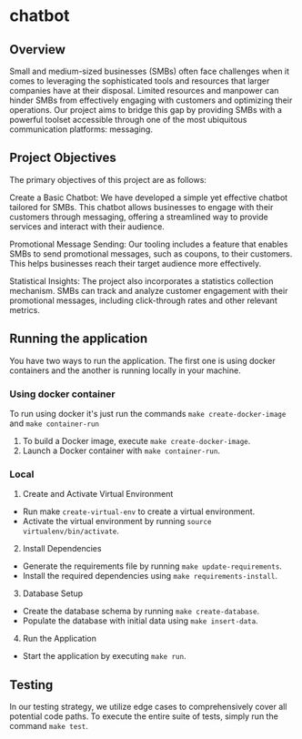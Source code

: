 # chatbot
## Overview
Small and medium-sized businesses (SMBs) often face challenges when it comes to leveraging the sophisticated tools and resources that larger companies have at their disposal. Limited resources and manpower can hinder SMBs from effectively engaging with customers and optimizing their operations. Our project aims to bridge this gap by providing SMBs with a powerful toolset accessible through one of the most ubiquitous communication platforms: messaging.

## Project Objectives
The primary objectives of this project are as follows:

Create a Basic Chatbot: We have developed a simple yet effective chatbot tailored for SMBs. This chatbot allows businesses to engage with their customers through messaging, offering a streamlined way to provide services and interact with their audience.

Promotional Message Sending: Our tooling includes a feature that enables SMBs to send promotional messages, such as coupons, to their customers. This helps businesses reach their target audience more effectively.

Statistical Insights: The project also incorporates a statistics collection mechanism. SMBs can track and analyze customer engagement with their promotional messages, including click-through rates and other relevant metrics.

## Running the application
You have two ways to run the application. The first one is using docker containers and the another is running locally in your machine.

### Using docker container
To run using docker it's just run the commands `make create-docker-image` and  `make container-run`
1. To build a Docker image, execute `make create-docker-image`.
2. Launch a Docker container with `make container-run`.

### Local
1. Create and Activate Virtual Environment
- Run make `create-virtual-env` to create a virtual environment.
- Activate the virtual environment by running `source virtualenv/bin/activate`.
2. Install Dependencies
- Generate the requirements file by running `make update-requirements`.
- Install the required dependencies using `make requirements-install`.
3. Database Setup
- Create the database schema by running `make create-database`.
- Populate the database with initial data using `make insert-data`.
4. Run the Application
- Start the application by executing `make run`.

## Testing
In our testing strategy, we utilize edge cases to comprehensively cover all potential code paths. To execute the entire suite of tests, simply run the command `make test`.